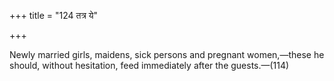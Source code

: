 +++
title = "124 तत्र ये"

+++

Newly married girls, maidens, sick persons and pregnant women,—these he should, without hesitation, feed immediately after the guests.—(114) 